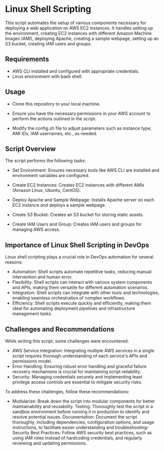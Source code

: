 # Linux Shell Scripting

This script automates the setup of various components necessary for deploying a web application on AWS EC2 instances. It handles setting up the environment, creating EC2 instances with different Amazon Machine Images (AMI), deploying Apache, creating a sample webpage, setting up an S3 bucket, creating IAM users and groups.

## Requirements

- AWS CLI installed and configured with appropriate credentials.
- Linux environment with bash shell.
## Usage

- Clone this repository to your local machine.

- Ensure you have the necessary permissions in your AWS account to perform the actions outlined in the script.

- Modify the config.sh file to adjust parameters such as instance type, AMI IDs, IAM usernames, etc., as needed.

## Script Overview

The script performs the following tasks:

- Set Environment: Ensures necessary tools like AWS CLI are installed and environment variables are configured.

- Create EC2 Instances: Creates EC2 instances with different AMIs (Amazon Linux, Ubuntu, CentOS).

- Deploy Apache and Sample Webpage: Installs Apache server on each EC2 instance and deploys a sample webpage.

- Create S3 Bucket: Creates an S3 bucket for storing static assets.

- Create IAM Users and Group: Creates IAM users and groups for managing AWS access.

## Importance of Linux Shell Scripting in DevOps

Linux shell scripting plays a crucial role in DevOps automation for several reasons:

- Automation: Shell scripts automate repetitive tasks, reducing manual intervention and human error.
- Flexibility: Shell scripts can interact with various system components and APIs, making them versatile for different automation scenarios.
- Integration: Shell scripts can integrate with other tools and technologies, enabling seamless orchestration of complex workflows.
- Efficiency: Shell scripts execute quickly and efficiently, making them ideal for automating deployment pipelines and infrastructure management tasks.

## Challenges and Recommendations
While writing this script, some challenges were encountered:

- AWS Service Integration: Integrating multiple AWS services in a single script requires thorough understanding of each service's APIs and permissions model.
- Error Handling: Ensuring robust error handling and graceful failure recovery mechanisms is crucial for maintaining script reliability.
- Security: Managing credentials securely and implementing least privilege access controls are essential to mitigate security risks.

To address these challenges, follow these recommendations:

- Modularize: Break down the script into modular components for better maintainability and reusability.
Testing: Thoroughly test the script in a sandbox environment before running it in production to identify and resolve potential issues.
Documentation: Document the script thoroughly, including dependencies, configuration options, and usage instructions, to facilitate easier understanding and troubleshooting- Security Best Practices: Follow AWS security best practices, such as using IAM roles instead of hardcoding credentials, and regularly reviewing and updating permissions.

